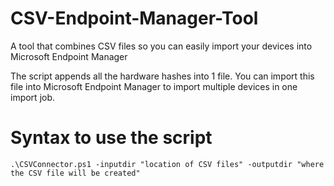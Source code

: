 # CSV-Endpoint-Manager-Tool
A tool that combines CSV files so you can easily import your devices into Microsoft Endpoint Manager

The script appends all the hardware hashes into 1 file. You can import this file into Microsoft Endpoint Manager to import multiple devices in one import job.
# Syntax to use the script

`.\CSVConnector.ps1 -inputdir "location of CSV files" -outputdir "where the CSV file will be created"`
